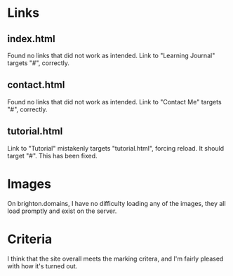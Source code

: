 # Links
## index.html
Found no links that did not work as intended. Link to "Learning Journal" targets "#", correctly.
## contact.html
Found no links that did not work as intended. Link to "Contact Me" targets "#", correctly.
## tutorial.html
Link to "Tutorial" mistakenly targets "tutorial.html", forcing reload. It should target "#". This has been fixed.
# Images
On brighton.domains, I have no difficulty loading any of the images, they all load promptly and exist on the server.
# Criteria
I think that the site overall meets the marking critera, and I'm fairly pleased with how it's turned out.
